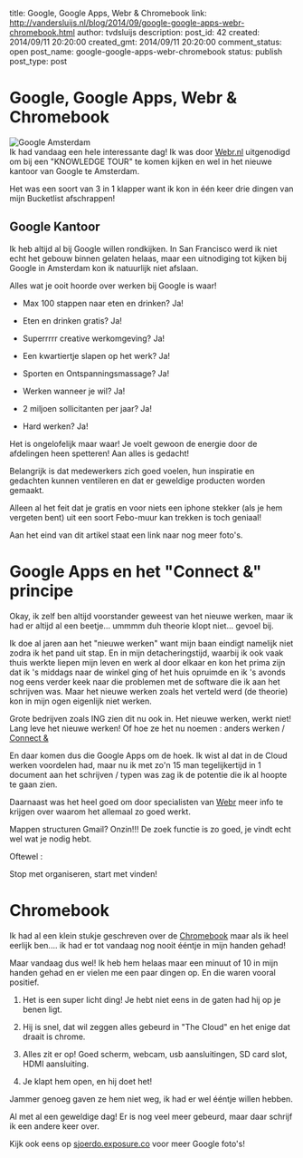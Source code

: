 title: Google, Google Apps, Webr & Chromebook
link: http://vandersluijs.nl/blog/2014/09/google-google-apps-webr-chromebook.html
author: tvdsluijs
description: 
post_id: 42
created: 2014/09/11 20:20:00
created_gmt: 2014/09/11 20:20:00
comment_status: open
post_name: google-google-apps-webr-chromebook
status: publish
post_type: post

# Google, Google Apps, Webr & Chromebook

![Google Amsterdam](/content/images/2014/Sep/google-amsterdam-offices-by-d-dock-3.jpg)  
Ik had vandaag een hele interessante dag! Ik was door [Webr.nl](http://webr.nl/) uitgenodigd om bij een "KNOWLEDGE TOUR" te komen kijken en wel in het nieuwe kantoor van Google te Amsterdam.  
  
Het was een soort van 3 in 1 klapper want ik kon in één keer drie dingen van mijn Bucketlist afschrappen!   
  


## Google Kantoor

  
  
Ik heb altijd al bij Google willen rondkijken. In San Francisco werd ik niet echt het gebouw binnen gelaten helaas, maar een uitnodiging tot kijken bij Google in Amsterdam kon ik natuurlijk niet afslaan.  
  
Alles wat je ooit hoorde over werken bij Google is waar!  
  


  

  * Max 100 stappen naar eten en drinken? Ja!
  

  * Eten en drinken gratis? Ja!
  

  * Superrrrr creative werkomgeving? Ja!
  

  * Een kwartiertje slapen op het werk? Ja!
  

  * Sporten en Ontspanningsmassage? Ja!
  

  * Werken wanneer je wil? Ja!
  

  * 2 miljoen sollicitanten per jaar? Ja!
  

  * Hard werken? Ja!
  
  
  
Het is ongelofelijk maar waar! Je voelt gewoon de energie door de afdelingen heen spetteren! Aan alles is gedacht!  
  
Belangrijk is dat medewerkers zich goed voelen, hun inspiratie en gedachten kunnen ventileren en dat er geweldige producten worden gemaakt.  
  
Alleen al het feit dat je gratis en voor niets een iphone stekker (als je hem vergeten bent) uit een soort Febo-muur kan trekken is toch geniaal!  
  
Aan het eind van dit artikel staat een link naar nog meer foto's.  
  


# Google Apps en het "Connect &" principe

  
  
Okay, ik zelf ben altijd voorstander geweest van het nieuwe werken, maar ik had er altijd al een beetje... ummmm duh theorie klopt niet... gevoel bij.  
  
Ik doe al jaren aan het "nieuwe werken" want mijn baan eindigt namelijk niet zodra ik het pand uit stap. En in mijn detacheringstijd, waarbij ik ook vaak thuis werkte liepen mijn leven en werk al door elkaar en kon het prima zijn dat ik 's middags naar de winkel ging of het huis opruimde en ik 's avonds nog eens verder keek naar die problemen met de software die ik aan het schrijven was. Maar het nieuwe werken zoals het verteld werd (de theorie) kon in mijn ogen eigenlijk niet werken.  
  
Grote bedrijven zoals ING zien dit nu ook in. Het nieuwe werken, werkt niet! Lang leve het nieuwe werken! Of hoe ze het nu noemen : anders werken / [Connect &](http://www.proof.nl/het-nieuwe-werken-ing/)  
  
En daar komen dus die Google Apps om de hoek. Ik wist al dat in de Cloud werken voordelen had, maar nu ik met zo'n 15 man tegelijkertijd in 1 document aan het schrijven / typen was zag ik de potentie die ik al hoopte te gaan zien.  
  
Daarnaast was het heel goed om door specialisten van [Webr](http://webr.nl/) meer info te krijgen over waarom het allemaal zo goed werkt.  
  
Mappen structuren Gmail? Onzin!!! De zoek functie is zo goed, je vindt echt wel wat je nodig hebt.  
  
Oftewel :   
  


>   
Stop met organiseren, start met vinden!  


  
  


# Chromebook

  
  
Ik had al een klein stukje geschreven over de [Chromebook](http://itheo.nl/chromebook-voor-iedere-student-buurman-en-ouder/) maar als ik heel eerlijk ben.... ik had er tot vandaag nog nooit ééntje in mijn handen gehad!  
  
Maar vandaag dus wel! Ik heb hem helaas maar een minuut of 10 in mijn handen gehad en er vielen me een paar dingen op. En die waren vooral positief.  
  


  

  1. Het is een super licht ding! Je hebt niet eens in de gaten had hij op je benen ligt. 
  

  2. Hij is snel, dat wil zeggen alles gebeurd in "The Cloud" en het enige dat draait is chrome. 
  

  3. Alles zit er op! Goed scherm, webcam, usb aansluitingen, SD card slot, HDMI aansluiting. 
  

  4. Je klapt hem open, en hij doet het!
  
  
  
Jammer genoeg gaven ze hem niet weg, ik had er wel ééntje willen hebben.  
  
Al met al een geweldige dag! Er is nog veel meer gebeurd, maar daar schrijf ik een andere keer over.  
  
Kijk ook eens op [sjoerdo.exposure.co](https://sjoerdo.exposure.co/rondleiding-door-googles-nieuwe-kantoor) voor meer Google foto's!